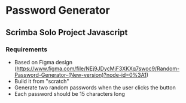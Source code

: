 # Password Generator
## Scrimba Solo Project Javascript

### Requirements
- Based on Figma design (https://www.figma.com/file/NEj9JDycMjF3XKXq7swoc9/Random-Password-Generator-(New-version)?node-id=0%3A1)
- Build it from "scratch"
- Generate two random passwords when the user clicks the button
- Each password should be 15 characters long
